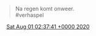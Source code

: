 > Na regen komt onweer\.  
> \#verhaspel

<img src="../../media/tweet.ico" width="12" /> [Sat Aug 01 02:37:41 +0000 2020](https://twitter.com/DromerDenker/status/1289389810117828608)